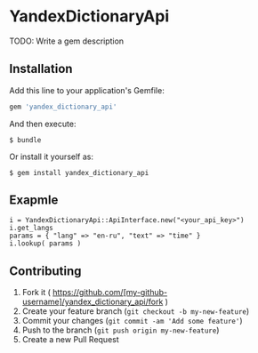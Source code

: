 # YandexDictionaryApi

TODO: Write a gem description

## Installation

Add this line to your application's Gemfile:

```ruby
gem 'yandex_dictionary_api'
```

And then execute:

    $ bundle

Or install it yourself as:

    $ gem install yandex_dictionary_api

## Exapmle

    i = YandexDictionaryApi::ApiInterface.new("<your_api_key>")
    i.get_langs
    params = { "lang" => "en-ru", "text" => "time" }
    i.lookup( params )

## Contributing

1. Fork it ( https://github.com/[my-github-username]/yandex_dictionary_api/fork )
2. Create your feature branch (`git checkout -b my-new-feature`)
3. Commit your changes (`git commit -am 'Add some feature'`)
4. Push to the branch (`git push origin my-new-feature`)
5. Create a new Pull Request
